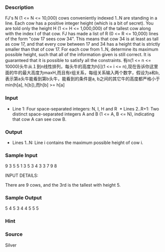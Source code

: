 
### Description
FJ's N (1 <= N <= 10,000) cows conveniently indexed 1..N are standing in a line. Each cow has a positive integer height (which is a bit of secret). You are told only the height H (1 <= H <= 1,000,000) of the tallest cow along with the index I of that cow. FJ has made a list of R (0 <= R <= 10,000) lines of the form "cow 17 sees cow 34". This means that cow 34 is at least as tall as cow 17, and that every cow between 17 and 34 has a height that is strictly smaller than that of cow 17. For each cow from 1..N, determine its maximum possible height, such that all of the information given is still correct. It is guaranteed that it is possible to satisfy all the constraints. 
有n(1 <= n <= 10000)头牛从１到n线性排列，每头牛的高度为h[i](1 <= i <= n),现在告诉你这里面的牛的最大高度为maxH,而且有r组关系，每组关系输入两个数字，假设为a和b,表示第a头牛能看到第b头牛，能看到的条件是a, b之间的其它牛的高度都严格小于min(h[a], h[b]),而h[b] >= h[a]
### Input
* Line 1: Four space-separated integers: N, I, H and R
 * Lines 2..R+1: Two distinct space-separated integers A and B (1 <= A, B <= N), indicating that cow A can see cow B.
### Output
* Lines 1..N: Line i contains the maximum possible height of cow i. 
### Sample Input
9 3 5 5
1 3
5 3
4 3
3 7
9 8


INPUT DETAILS:

There are 9 cows, and the 3rd is the tallest with height 5.

### Sample Output
5
4
5
3
4
4
5
5
5

### Hint

### Source
Silver